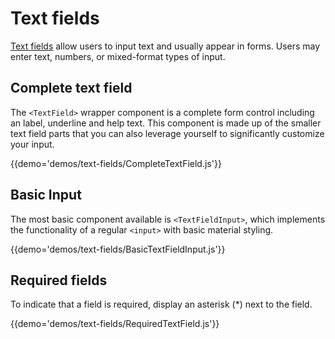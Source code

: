 # Text fields

[Text fields](https://material.google.com/components/text-fields.html) allow users to input text and usually appear in forms.
Users may enter text, numbers, or mixed-format types of input.

## Complete text field

The `<TextField>` wrapper component is a complete form control including an label, underline and help text.
This component is made up of the smaller text field parts that you can also leverage yourself to significantly customize your input.

{{demo='demos/text-fields/CompleteTextField.js'}}

## Basic Input

The most basic component available is `<TextFieldInput>`, which implements the functionality of a regular `<input>` with basic material styling.

{{demo='demos/text-fields/BasicTextFieldInput.js'}}

## Required fields

To indicate that a field is required, display an asterisk (*) next to the field.

{{demo='demos/text-fields/RequiredTextField.js'}}
